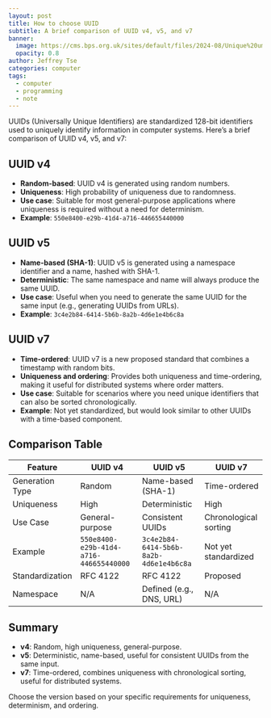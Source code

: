 ```yaml
---
layout: post
title: How to choose UUID
subtitle: A brief comparison of UUID v4, v5, and v7
banner:
  image: https://cms.bps.org.uk/sites/default/files/2024-08/Unique%20umbrellas.jpg
  opacity: 0.8
author: Jeffrey Tse
categories: computer
tags:
  - computer
  - programming
  - note
---
```


UUIDs (Universally Unique Identifiers) are standardized 128-bit identifiers used
to uniquely identify information in computer systems. Here’s a brief comparison
of UUID v4, v5, and v7:

## UUID v4

- **Random-based**: UUID v4 is generated using random numbers.
- **Uniqueness**: High probability of uniqueness due to randomness.
- **Use case**: Suitable for most general-purpose applications where uniqueness
  is required without a need for determinism.
- **Example**: `550e8400-e29b-41d4-a716-446655440000`

## UUID v5

- **Name-based (SHA-1)**: UUID v5 is generated using a namespace identifier and
  a name, hashed with SHA-1.
- **Deterministic**: The same namespace and name will always produce the same UUID.
- **Use case**: Useful when you need to generate the same UUID for the same
  input (e.g., generating UUIDs from URLs).
- **Example**: `3c4e2b84-6414-5b6b-8a2b-4d6e1e4b6c8a`

## UUID v7

- **Time-ordered**: UUID v7 is a new proposed standard that combines a timestamp
  with random bits.
- **Uniqueness and ordering**: Provides both uniqueness and time-ordering, making
  it useful for distributed systems where order matters.
- **Use case**: Suitable for scenarios where you need unique identifiers that can
  also be sorted chronologically.
- **Example**: Not yet standardized, but would look similar to other UUIDs with
  a time-based component.

## Comparison Table

| Feature         | UUID v4                                | UUID v5                                | UUID v7               |
| --------------- | -------------------------------------- | -------------------------------------- | --------------------- |
| Generation Type | Random                                 | Name-based (SHA-1)                     | Time-ordered          |
| Uniqueness      | High                                   | Deterministic                          | High                  |
| Use Case        | General-purpose                        | Consistent UUIDs                       | Chronological sorting |
| Example         | `550e8400-e29b-41d4-a716-446655440000` | `3c4e2b84-6414-5b6b-8a2b-4d6e1e4b6c8a` | Not yet standardized  |
| Standardization | RFC 4122                               | RFC 4122                               | Proposed              |
| Namespace       | N/A                                    | Defined (e.g., DNS, URL)               | N/A                   |

## Summary

- **v4**: Random, high uniqueness, general-purpose.
- **v5**: Deterministic, name-based, useful for consistent UUIDs from the same input.
- **v7**: Time-ordered, combines uniqueness with chronological sorting, useful for
  distributed systems.

Choose the version based on your specific requirements for uniqueness, determinism,
and ordering.
